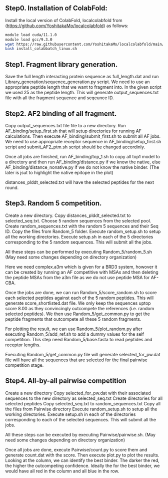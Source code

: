 Step0. Installation of ColabFold:
---------------------------------

Install the local version of ColabFold, localcolabfold from (https://github.com/YoshitakaMo/localcolabfold) as follows:
``` bash
module load cuda/11.1.0
module load gcc/9.3.0
wget https://raw.githubusercontent.com/YoshitakaMo/localcolabfold/main/install_colabbatch_linux.sh
bash install_colabbatch_linux.sh
```
Step1. Fragment library generation.
-----------------------------------

Save the full length interacting protein sequence as full_length.dat and run Library_generation/sequence_generation.py script. We need to use an appropriate peptide length that we want to fragment into. In the given script we used 25 as the peptide length. This will generate output_sequences.txt file with all the fragment sequence and seqeunce ID.

Step2. AF2 binding of all fragment.
-----------------------------------

Copy output_sequences.txt file file to a new directory. Run AF_binding/setup_first.sh that will setup directories for running AF calculations. Then execute AF_binding/submit_first.sh to submit all AF jobs. We need to use appropriate receptor sequence in AF_binding/setup_first.sh script and submit_AF2_ptm.sh script should be changed accordinly. 

Once all jobs are finished, run AF_binding/top_1.sh to copy all top1 model to a directory and then run AF_binding/distance.py if we know the native, else AF_binding/distance_nonative.py if we do not know the native binder. (The later is jsut to highlight the native epitope in the plot)

distances_plddt_selected.txt will have the selected peptides for the next round.

Step3. Random 5 competition.
-----------------------------

Create a new directory. 
Copy distances_plddt_selected.txt to selected_seq.txt. 
Choose 5 random sequences from the selected pool. 
Create random_sequences.txt with the random 5 sequences and their Seq ID. 
Copy the files from Random_5 folder. 
Execute random_setup.sh to setup all the working directories.
Execute setup.sh in each of the 5 directories corresponding to the 5 random sequences. This will submit all the jobs.

All these steps can be performed by executing Random_5/random_5.sh (May need some changes depending on directory organization)

Here we need complex.a3m which is given for a BRD3 system, howover it can be created by running an AF competitive with MSAs and then deleting the peptide MSAs from the a3m file as we do not use peptide MSA for AF-CBA. 

Once the jobs are done, we can run Random_5/score_random.sh to score each selected peptides against each of the 5 random peptides. This will generate score_shortlisted.dat file. We only keep the sequences uptop score 8.00 as they convincingly outcompete the references (i.e. random selected peptides). We then use Random_5/get_common.py to get the peptide fragments that outcompete all these 5 random fragments.

For plotting the result, we can use Random_5/plot_random.py after executing Random_5/add_ref.sh to add a dummy values for the self competition. This step need Random_5/base.fasta to read peptides and receptor lengths. 

Executing Random_5/get_common.py file will generate selected_for_pw.dat file will have all the sequences that are selected for the final pairwise competition stage.

Step4. All-by-all pairwise competition
--------------------------------------

Create  a new directory
Copy selected_for_pw.dat with their associated sequences to the new directory as selected_seq.txt
Create directories for all selected peptides
Copy selected_seq.txt to random_sequences.txt 
Copy all the files from Pairwise directory
Execute random_setup.sh to setup all the working directories.
Execute setup.sh in each of the directories corresponding to each of the selected sequences. This will submit all the jobs.

All these steps can be executed by executing Pairwise/pairwise.sh. (May need some changes depending on directory organization)

Once all jobs are done, execute Pairwise/count.py to score them and generate count.dat with the score. Then execute plot.py to plot the results. Looking at the column, we can identify the best binder. The darker the red, the higher the outcompeting confidence. Ideally the for the best binder, we would have all red in the column and all blue in the row. 

